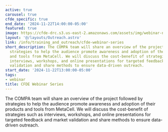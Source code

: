 ```yaml
---
active: true
carousel: true
cfde_specific: true
end_date: '2024-11-22T14:00:00-05:00'
featured: true
image: https://cfde-drc.s3.us-east-2.amazonaws.com/assets/img/webinar-nov-2024.png
layout: '@/layouts/Outreach.astro'
link: /info/training_and_outreach/cfde-webinar-series
short_description: The COMPA team will share an overview of the project followed by
  strategies to help the audience promote awareness and adoption of their products
  and tools from MetaCell. We will discuss the cost-benefit of strategies such as
  interviews, workshops, and online presentations for targeted feedback and market
  validation and share methods to ensure data-driven outreach.
start_date: '2024-11-22T13:00:00-05:00'
tags: 
- webinar
title: CFDE Webinar Series
---
```

The COMPA team will share an overview of the project followed by strategies to help the audience promote awareness and adoption of their products and tools from MetaCell. We will discuss the cost-benefit of strategies such as interviews, workshops, and online presentations for targeted feedback and market validation and share methods to ensure data-driven outreach.